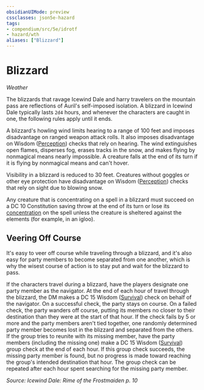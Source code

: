 ```yaml
---
obsidianUIMode: preview
cssclasses: json5e-hazard
tags:
- compendium/src/5e/idrotf
- hazard/wth
aliases: ["Blizzard"]
---
```

# Blizzard
*Weather*  

The blizzards that ravage Icewind Dale and harry travelers on the mountain pass are reflections of Auril's self-imposed isolation. A blizzard in Icewind Dale typically lasts `2d4` hours, and whenever the characters are caught in one, the following rules apply until it ends.

A blizzard's howling wind limits hearing to a range of 100 feet and imposes disadvantage on ranged weapon attack rolls. It also imposes disadvantage on Wisdom ([Perception](2-Mechanics/CLI/rules/skills.md#Perception)) checks that rely on hearing. The wind extinguishes open flames, disperses fog, erases tracks in the snow, and makes flying by nonmagical means nearly impossible. A creature falls at the end of its turn if it is flying by nonmagical means and can't hover.

Visibility in a blizzard is reduced to 30 feet. Creatures without goggles or other eye protection have disadvantage on Wisdom ([Perception](2-Mechanics/CLI/rules/skills.md#Perception)) checks that rely on sight due to blowing snow.

Any creature that is concentrating on a spell in a blizzard must succeed on a DC 10 Constitution saving throw at the end of its turn or lose its [concentration](2-Mechanics/CLI/rules/conditions.md#concentration) on the spell unless the creature is sheltered against the elements (for example, in an igloo).

## Veering Off Course

It's easy to veer off course while traveling through a blizzard, and it's also easy for party members to become separated from one another, which is why the wisest course of action is to stay put and wait for the blizzard to pass.

If the characters travel during a blizzard, have the players designate one party member as the navigator. At the end of each hour of travel through the blizzard, the DM makes a DC 15 Wisdom ([Survival](2-Mechanics/CLI/rules/skills.md#Survival)) check on behalf of the navigator. On a successful check, the party stays on course. On a failed check, the party wanders off course, putting its members no closer to their destination than they were at the start of that hour. If the check fails by 5 or more and the party members aren't tied together, one randomly determined party member becomes lost in the blizzard and separated from the others. If the group tries to reunite with its missing member, have the party members (including the missing one) make a DC 15 Wisdom ([Survival](2-Mechanics/CLI/rules/skills.md#Survival)) group check at the end of each hour. If this group check succeeds, the missing party member is found, but no progress is made toward reaching the group's intended destination that hour. The group check can be repeated after each hour spent searching for the missing party member.

*Source: Icewind Dale: Rime of the Frostmaiden p. 10*